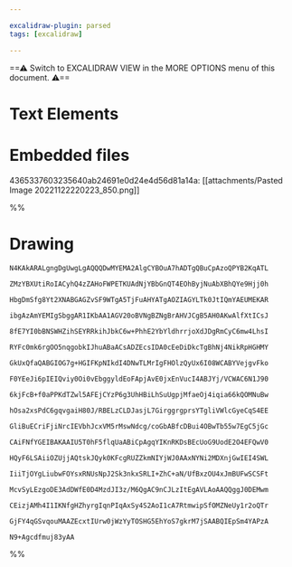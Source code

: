 ```yaml
---

excalidraw-plugin: parsed
tags: [excalidraw]

---
```

==⚠  Switch to EXCALIDRAW VIEW in the MORE OPTIONS menu of this document. ⚠==


# Text Elements

# Embedded files
4365337603235640ab24691e0d24e4d56d81a14a: [[attachments/Pasted Image 20221122220223_850.png]]

%%
# Drawing
```compressed-json
N4KAkARALgngDgUwgLgAQQQDwMYEMA2AlgCYBOuA7hADTgQBuCpAzoQPYB2KqATL

ZMzYBXUtiRoIACyhQ4zZAHoFWPETKUAdNjYBbGnQT4EOhByjNuAbXBhQYe9Hjj0h

HbgDmSfg8Yt2XNABGAGZvSF9WTgA5TjFuAHYATgAOZIAGYLTk0JtIQmYAEUMEKAR

ibgAzAmYEMIgSbggAR1IKbAA1AGV20oBVNgBZNgBrAHVJCgB5AH0AKwAlfXtICsJ

8fE7YI0bBNSWHZihSEYRRkihJbkC6w+PhhE2YbYldhrrjoXdJDgRmCyC6mw4LhsI

RYFc0mk6rgOO5nqgobkIJhuABaACsADZEcsIDA0cEeDiDkcTgBhNj4NikRpHGHMY

GkUxQfaQABGIOG7g+HGIFKpNIkdI4DNwTLMrIgFHOlzQyUx6I08WCABYVejgvFko

F0YEeJi6pIEIQviy0Oi0vEbggyldEoFApjAvE0jxEnVucI4ABJYj/VCWAC6N1J90

6kjFcB+f0aPPKdTZwl5AFEjCYzP6g3UhHBiLhSuUgpjMfaeOj4iqia66kQOMNuBw

hOsa2xsPdC6gqvgaiH80J/RBELzCLDJasjL7GirggrgprsYTgliVWlcGyeCqS4EE

GliBuECriFjiNrcIEVbhJcxVM5rMswNdcg/coGbABfcDBui4OBwTb55w7EgC5jGc

CAiFNfYGEIBAKAAIU5T0hF5flqUaABiCpAgqYIKnRKDsBEcUoG9UodE2O4EFQwV0

HQyF6LSAiiOZUjjAQtskJQyk0KFcgRUZZkmNIYjWJ0AAxNYNi2MDXnjGwIEI4SWL

IiiTjOYgLiubwFOYsxRNUsNpJ2Sk3nkxSRLI+ZhC+aN/UfBxzOU4xJmBUFwSCSFt

McvSyLEzgoDE3AdDWfE0D4MzdJI3z/M6QgAC9nCJLzItEgAVLAoAAQQggJ0DEMwm

CEizjAMh4I1IKNfgHZhyrgIqnPIqAxSy4S2AoI1cA7RtmwipSfOMZNeUy1r2oQTr

GjFY4qGSvqouMAAZEcxtIUrw0jWzYyTOSHG5EhYoS7gkrM7jSAABQIEpSm4YAPzA

N9+Agcdfmuj83yAA
```
%%